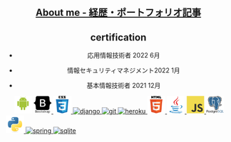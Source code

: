 <center>
  
  <h2><a href='https://joshi-engineer.com/portfolio-ao'>About me - 経歴・ポートフォリオ記事</a></h2>

<h2>certification</h2>

- 応用情報技術者 2022 6月

- 情報セキュリティマネジメント2022 1月

- 基本情報技術者 2021 12月

<!--

<h2>🔨made</h2>
  
　<p><a href='https://github.com/aohana-AO/inuneko2'>研究開発授業作品　いぬねこhealth</a></p>
  <p><a href='https://github.com/aohana-AO/tornado-mysite'>NeighbAc　tornado2022優秀賞作品</a></p>
  <p><a href='https://github.com/aohana-AO/vol6-TemperatureSenseForecastMap'>tsfm vol6努力賞　技育展優秀賞作品</a></p>
  <p><a href='https://github.com/aohana-AO/hinannproject'>django 避難拠点・防災APP</a></p>
  <p><a href='https://github.com/aohana-AO/culture_property'>django 松山市文化財リスト</a></p>
  <p><a href='https://github.com/aohana-AO/android-burakura'>androidstudio timer-burakura</a></p>
  <p><a href='https://github.com/aohana-AO/aedapp2'>django aed・医療機関leafletマップ</a><p>
  <p><a href='https://github.com/aohana-AO/museum'>django 美術館サイトデモ</a></p>
  <p><a href='https://github.com/aohana-AO/CMDmemo'>tkinter cmd風メモ帳exe</a></p>
  -->
  
<p align="left"> <a href="https://developer.android.com" target="_blank" rel="noreferrer"><a href="" target="blank"><img src="" alt="" /></a> 　<img src="https://raw.githubusercontent.com/devicons/devicon/master/icons/android/android-original-wordmark.svg" alt="android" width="40" height="40"/> </a> <a href="https://getbootstrap.com" target="_blank" rel="noreferrer"> <img src="https://raw.githubusercontent.com/devicons/devicon/master/icons/bootstrap/bootstrap-plain-wordmark.svg" alt="bootstrap" width="40" height="40"/> </a> <a href="https://www.w3schools.com/css/" target="_blank" rel="noreferrer"> <img src="https://raw.githubusercontent.com/devicons/devicon/master/icons/css3/css3-original-wordmark.svg" alt="css3" width="40" height="40"/> </a> <a href="https://www.djangoproject.com/" target="_blank" rel="noreferrer"> <img src="https://user-images.githubusercontent.com/84378453/173537505-001b1a39-815f-4428-a0dd-2959530ea736.png" alt="django" width="40" height="40"/> </a> <a href="https://git-scm.com/" target="_blank" rel="noreferrer"> <img src="https://www.vectorlogo.zone/logos/git-scm/git-scm-icon.svg" alt="git" width="40" height="40"/> </a> <a href="https://heroku.com" target="_blank" rel="noreferrer"> <img src="https://www.vectorlogo.zone/logos/heroku/heroku-icon.svg" alt="heroku" width="40" height="40"/> </a> <a href="https://www.w3.org/html/" target="_blank" rel="noreferrer"> <img src="https://raw.githubusercontent.com/devicons/devicon/master/icons/html5/html5-original-wordmark.svg" alt="html5" width="40" height="40"/> </a> <a href="https://www.java.com" target="_blank" rel="noreferrer"> <img src="https://raw.githubusercontent.com/devicons/devicon/master/icons/java/java-original.svg" alt="java" width="40" height="40"/> </a> <a href="https://developer.mozilla.org/en-US/docs/Web/JavaScript" target="_blank" rel="noreferrer"> <img src="https://raw.githubusercontent.com/devicons/devicon/master/icons/javascript/javascript-original.svg" alt="javascript" width="40" height="40"/> </a> <a href="https://www.postgresql.org" target="_blank" rel="noreferrer"> <img src="https://raw.githubusercontent.com/devicons/devicon/master/icons/postgresql/postgresql-original-wordmark.svg" alt="postgresql" width="40" height="40"/> </a> <a href="https://www.python.org" target="_blank" rel="noreferrer"> <img src="https://raw.githubusercontent.com/devicons/devicon/master/icons/python/python-original.svg" alt="python" width="40" height="40"/> </a> <a href="https://spring.io/" target="_blank" rel="noreferrer"> <img src="https://www.vectorlogo.zone/logos/springio/springio-icon.svg" alt="spring" width="40" height="40"/> </a> <a href="https://www.sqlite.org/" target="_blank" rel="noreferrer"> <img src="https://www.vectorlogo.zone/logos/sqlite/sqlite-icon.svg" alt="sqlite" width="40" height="40"/> </a> </a> </p>

<!---
<img align="center" src="https://github-readme-stats.vercel.app/api?username=aohana-ao&show_icons=true&locale=en" width="420" alt="aohana-ao" />  <img align="center" src="https://github-readme-stats.vercel.app/api/top-langs/?username=aohana-AO&layout=compact&theme=dracula" alt="aohana-ao" />
-->



  
  
  
